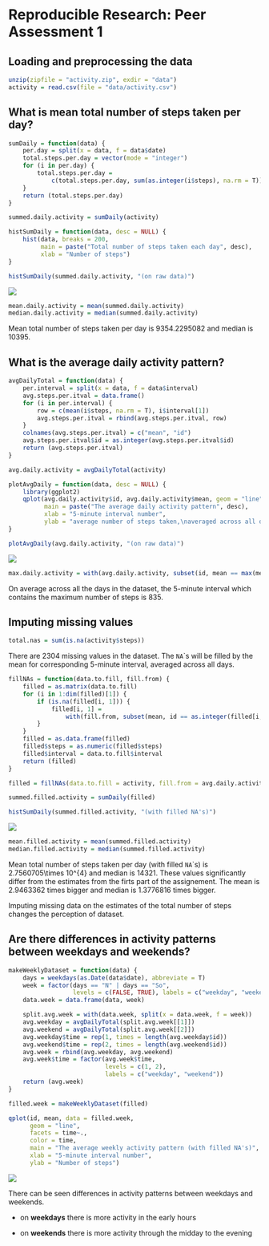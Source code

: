 # Reproducible Research: Peer Assessment 1


## Loading and preprocessing the data

```r
unzip(zipfile = "activity.zip", exdir = "data")
activity = read.csv(file = "data/activity.csv")
```


## What is mean total number of steps taken per day?

```r
sumDaily = function(data) {
    per.day = split(x = data, f = data$date)
    total.steps.per.day = vector(mode = "integer")
    for (i in per.day) {
        total.steps.per.day =
            c(total.steps.per.day, sum(as.integer(i$steps), na.rm = T))
    }
    return (total.steps.per.day)
}

summed.daily.activity = sumDaily(activity)

histSumDaily = function(data, desc = NULL) {
    hist(data, breaks = 200,
         main = paste("Total number of steps taken each day", desc),
         xlab = "Number of steps")
}

histSumDaily(summed.daily.activity, "(on raw data)")
```

![](PA1_template_files/figure-html/unnamed-chunk-2-1.png) 

```r
mean.daily.activity = mean(summed.daily.activity)
median.daily.activity = median(summed.daily.activity)
```

Mean total number of steps taken per day is 9354.2295082 and median is 10395.


## What is the average daily activity pattern?

```r
avgDailyTotal = function(data) {
    per.interval = split(x = data, f = data$interval)
    avg.steps.per.itval = data.frame()
    for (i in per.interval) {
        row = c(mean(i$steps, na.rm = T), i$interval[1])
        avg.steps.per.itval = rbind(avg.steps.per.itval, row)
    }
    colnames(avg.steps.per.itval) = c("mean", "id")
    avg.steps.per.itval$id = as.integer(avg.steps.per.itval$id)
    return (avg.steps.per.itval)
}

avg.daily.activity = avgDailyTotal(activity)

plotAvgDaily = function(data, desc = NULL) {
    library(ggplot2)
    qplot(avg.daily.activity$id, avg.daily.activity$mean, geom = "line",
          main = paste("The average daily activity pattern", desc),
          xlab = "5-minute interval number",
          ylab = "average number of steps taken,\naveraged across all days")
}

plotAvgDaily(avg.daily.activity, "(on raw data)")
```

![](PA1_template_files/figure-html/unnamed-chunk-3-1.png) 

```r
max.daily.activity = with(avg.daily.activity, subset(id, mean == max(mean)))
```

On average across all the days in the dataset, the 5-minute interval which contains the maximum number of steps is 835.


## Imputing missing values

```r
total.nas = sum(is.na(activity$steps))
```

There are 2304 missing values in the dataset. The `NA`\`s will be filled by the mean for corresponding 5-minute interval, averaged across all days.

```r
fillNAs = function(data.to.fill, fill.from) {
    filled = as.matrix(data.to.fill)
    for (i in 1:dim(filled)[1]) {
        if (is.na(filled[i, 1])) {
            filled[i, 1] =
                with(fill.from, subset(mean, id == as.integer(filled[i, 3])))
        }
    }
    filled = as.data.frame(filled)
    filled$steps = as.numeric(filled$steps)
    filled$interval = data.to.fill$interval
    return (filled)
}

filled = fillNAs(data.to.fill = activity, fill.from = avg.daily.activity)

summed.filled.activity = sumDaily(filled)

histSumDaily(summed.filled.activity, "(with filled NA's)")
```

![](PA1_template_files/figure-html/unnamed-chunk-5-1.png) 

```r
mean.filled.activity = mean(summed.filled.activity)
median.filled.activity = median(summed.filled.activity)
```

Mean total number of steps taken per day (with filled `NA`\`s) is 2.7560705\times 10^{4} and median is 14321.
These values significantly differ from the estimates from the firts part of the assignement. The mean is 2.9463362 times bigger and median is 1.3776816 times bigger.

Imputing missing data on the estimates of the total number of steps changes the perception of dataset.

## Are there differences in activity patterns between weekdays and weekends?

```r
makeWeeklyDataset = function(data) {
    days = weekdays(as.Date(data$date), abbreviate = T)
    week = factor(days == "N" | days == "So",
                  levels = c(FALSE, TRUE), labels = c("weekday", "weekend"))
    data.week = data.frame(data, week)

    split.avg.week = with(data.week, split(x = data.week, f = week))
    avg.weekday = avgDailyTotal(split.avg.week[[1]])
    avg.weekend = avgDailyTotal(split.avg.week[[2]])
    avg.weekday$time = rep(1, times = length(avg.weekday$id))
    avg.weekend$time = rep(2, times = length(avg.weekend$id))
    avg.week = rbind(avg.weekday, avg.weekend)
    avg.week$time = factor(avg.week$time,
                           levels = c(1, 2),
                           labels = c("weekday", "weekend"))
    return (avg.week)
}

filled.week = makeWeeklyDataset(filled)

qplot(id, mean, data = filled.week,
      geom = "line",
      facets = time~.,
      color = time,
      main = "The average weekly activity pattern (with filled NA's)",
      xlab = "5-minute interval number",
      ylab = "Number of steps")
```

![](PA1_template_files/figure-html/unnamed-chunk-6-1.png) 

There can be seen differences in activity patterns between weekdays and weekends.

- on **weekdays** there is more activity in the early hours

- on **weekends** there is more activity through the midday to the evening
